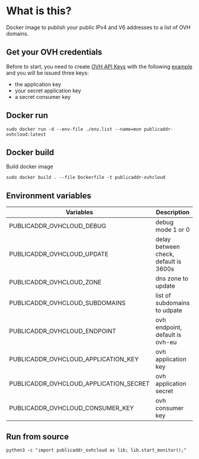 # What is this?

Docker image to publish your public IPv4 and V6 addresses to a list of OVH domains.

## Get your OVH credentials

Before to start, you need to create [OVH API Keys](https://eu.api.ovh.com/createToken) with the following [example](./doc/ovh_token.png) and you will be issued three keys:
- the application key
- your secret application key
- a secret consumer key

## Docker run

```
sudo docker run -d --env-file ./env.list --name=mon publicaddr-ovhcloud:latest
```

## Docker build

Build docker image

```
sudo docker build . --file Dockerfile -t publicaddr-ovhcloud
```

## Environment variables

| Variables | Description |
| ------------- | ------------- |
| PUBLICADDR_OVHCLOUD_DEBUG | debug mode 1 or 0 |
| PUBLICADDR_OVHCLOUD_UPDATE | delay between check, default is 3600s |
| PUBLICADDR_OVHCLOUD_ZONE | dns zone to update |
| PUBLICADDR_OVHCLOUD_SUBDOMAINS | list of subdomains to udpate |
| PUBLICADDR_OVHCLOUD_ENDPOINT | ovh endpoint, default is ovh-eu |
| PUBLICADDR_OVHCLOUD_APPLICATION_KEY | ovh application key |
| PUBLICADDR_OVHCLOUD_APPLICATION_SECRET | ovh application secret |
| PUBLICADDR_OVHCLOUD_CONSUMER_KEY | ovh consumer key |

## Run from source

```
python3 -c "import publicaddr_ovhcloud as lib; lib.start_monitor();"
```